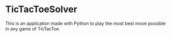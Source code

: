 # TicTacToeSolver
This is an application made with Python to play the most best move possible in any game of TicTacToe. 
